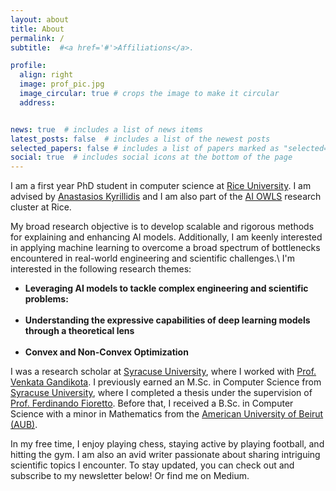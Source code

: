 ```yaml
---
layout: about
title: About
permalink: /
subtitle:  #<a href='#'>Affiliations</a>. 

profile:
  align: right
  image: prof_pic.jpg
  image_circular: true # crops the image to make it circular
  address: 


news: true  # includes a list of news items
latest_posts: false  # includes a list of the newest posts
selected_papers: false # includes a list of papers marked as "selected={true}"
social: true  # includes social icons at the bottom of the page
---
```



I am a first year PhD student in computer science at <a href="https://www.rice.edu/">Rice University</a>. I am advised by <a href="https://akyrillidis.github.io/about/">Anastasios Kyrillidis</a> and I am also part of the <a href="https://akyrillidis.github.io/aiowls/">AI OWLS</a> research cluster at Rice. 

 
My broad research objective is to develop scalable and rigorous methods for explaining and enhancing AI models. Additionally, I am keenly interested in applying machine learning to overcome a broad spectrum of bottlenecks encountered in real-world engineering and scientific challenges.\\
I'm interested in the following research themes: <br>

<ul>
<li><strong>Leveraging AI models to tackle complex engineering and scientific problems:</strong> </li><br>

<li><strong>Understanding the expressive capabilities of deep learning models through a theoretical lens</strong> </li><br>

<li><strong>Convex and Non-Convex Optimization</strong></li>
</ul>


I was a research scholar at <a href="https://www.syracuse.edu/">Syracuse University</a>, where I worked with <a href="https://sites.google.com/view/gvenkata/home">Prof. Venkata Gandikota</a>. I previously earned an M.Sc. in Computer Science from <a href="https://www.syracuse.edu/">Syracuse University</a>, where I completed a thesis under the supervision of <a href="https://nandofioretto.github.io/">Prof. Ferdinando Fioretto</a>. Before that, I received a B.Sc. in Computer Science with a minor in Mathematics from the <a href="https://www.aub.edu.lb/">American University of Beirut (AUB)</a>.

In my free time, I enjoy playing chess, staying active by playing football, and hitting the gym. I am also an avid writer passionate about sharing intriguing scientific topics I encounter. To stay updated, you can check out and subscribe to my newsletter below! Or find me on Medium.